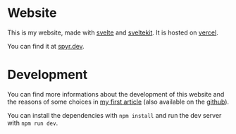 # Website
This is my website, made with [svelte](https://svelte.dev) and [sveltekit](https://kit.svelte.dev). It is hosted on [vercel](https://vercel.com).

You can find it at [spyr.dev](https://spyr.dev).

# Development
You can find more informations about the development of this website and the reasons of some choices in [my first article](https://spyr.dev/blog/hello) (also available on the [github](/src/routes/blog/posts/hello.md)).

You can install the dependencies with `npm install` and run the dev server with `npm run dev`.
